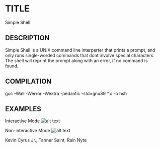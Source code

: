 # TITLE
Simple Shell 

## DESCRIPTION
Simple Shell is a UNIX command line interperter that prints a prompt, and  only runs single-worded commands that dont involve special characters. The shell will reprint the prompt along with an error, if no command is found. 
## COMPILATION
gcc -Wall -Werror -Wextra -pedantic -std=gnu89 *.c -o hsh
## EXAMPLES
Interactive Mode
![alt text](https://github.com/kevxcyj/atlas-simple_shell/assets/155566833/368772ef-8a50-487f-b220-ccb9b222e840)

Non-interactive Mode 
![alt text](https://github.com/kevxcyj/atlas-simple_shell/assets/155566833/2b77d010-dc51-4da5-a78e-4abf6392bd17)


Kevin Cyrus Jr., Tanner Saint, Rain Nyte
